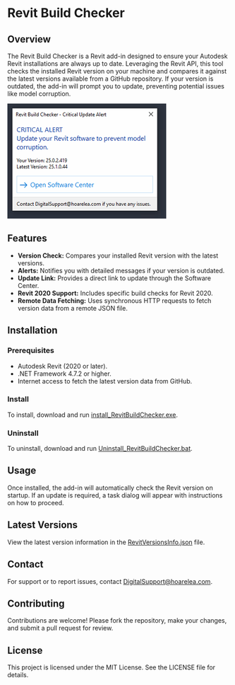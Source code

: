 # Revit Build Checker

## Overview
The Revit Build Checker is a Revit add-in designed to ensure your Autodesk Revit installations are always up to date. Leveraging the Revit API, this tool checks the installed Revit version on your machine and compares it against the latest versions available from a GitHub repository. If your version is outdated, the add-in will prompt you to update, preventing potential issues like model corruption.

![Example](/dist/Example.png)
## Features
- **Version Check:** Compares your installed Revit version with the latest versions.
- **Alerts:** Notifies you with detailed messages if your version is outdated.
- **Update Link:** Provides a direct link to update through the Software Center.
- **Revit 2020 Support:** Includes specific build checks for Revit 2020.
- **Remote Data Fetching:** Uses synchronous HTTP requests to fetch version data from a remote JSON file.

## Installation

### Prerequisites
- Autodesk Revit (2020 or later).
- .NET Framework 4.7.2 or higher.
- Internet access to fetch the latest version data from GitHub.

### Install
To install, download and run [install_RevitBuildChecker.exe](https://github.com/HoareLea/HlApps-RevitBuildChecker/releases/download/Latest/install_RevitBuildChecker.exe).

### Uninstall
To uninstall, download and run [Uninstall_RevitBuildChecker.bat](https://github.com/HoareLea/HlApps-RevitBuildChecker/releases/download/Latest/Uninstall_RevitBuildChecker.bat).

## Usage
Once installed, the add-in will automatically check the Revit version on startup. If an update is required, a task dialog will appear with instructions on how to proceed.

## Latest Versions
View the latest version information in the [RevitVersionsInfo.json](https://raw.githubusercontent.com/HoareLea/HlApps-RevitBuildChecker/main/RevitBuildChecker/dist/RevitVersionsInfo.json) file.

## Contact
For support or to report issues, contact [DigitalSupport@hoarelea.com](mailto:DigitalSupport@hoarelea.com).

## Contributing
Contributions are welcome! Please fork the repository, make your changes, and submit a pull request for review.

## License
This project is licensed under the MIT License. See the LICENSE file for details.
